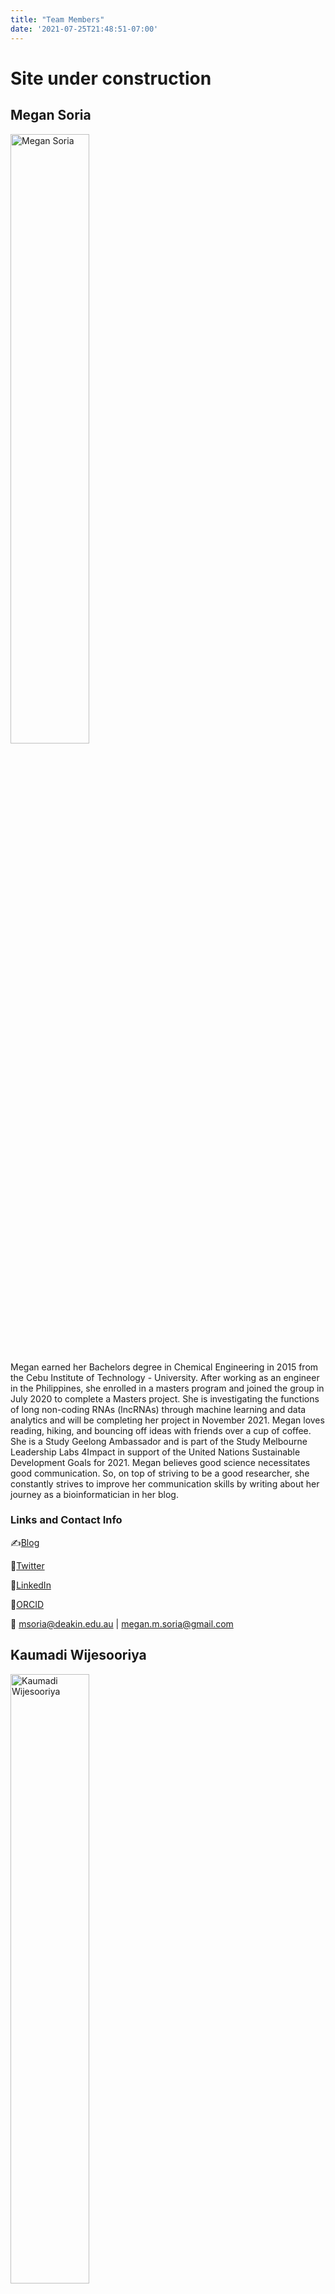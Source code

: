 ```yaml
---
title: "Team Members"
date: '2021-07-25T21:48:51-07:00'
---
```


# **Site under construction**

## Megan Soria

<img src="megan.jpg" alt="Megan Soria" width="50%" />

Megan earned her Bachelors degree in Chemical Engineering in 2015 from the Cebu Institute of Technology - University.
After working as an engineer in the Philippines, she enrolled in a masters program and joined the group in July 2020 to complete a Masters project.
She is investigating the functions of long non-coding RNAs (lncRNAs) through machine learning and data analytics and will be completing her project in November 2021.
Megan loves reading, hiking, and bouncing off ideas with friends over a cup of coffee.
She is a Study Geelong Ambassador and is part of the Study Melbourne Leadership Labs 4Impact in support of the United Nations Sustainable Development Goals for 2021.
Megan believes good science necessitates good communication.
So, on top of striving to be a good researcher, she constantly strives to improve her communication skills by writing about her journey as a bioinformatician in her blog.

### Links and Contact Info

✍[Blog](https://megsoria.space/)

🐥[Twitter](https://twitter.com/SoriaMegan)

👔[LinkedIn](https://www.linkedin.com/in/megan-soria-b8a97857/)

🔬[ORCID](https://orcid.org/0000-0002-8715-6854)

📩 <msoria@deakin.edu.au> | <megan.m.soria@gmail.com>

## Kaumadi Wijesooriya

<img src="kaumadi.jpg" alt="Kaumadi Wijesooriya" width="50%" />

Kaumadi earned her Bachelor of Science in Medical laboratory science in 2016 at University of Peradeniya, Sri Lanka.
Under the bachelor's degree, she completed work-based learning in Hematology, Clinical Biochemistry, Histology, Medical Microbiology, and Immunology.
Her undergraduate research study was about anti-obesity effect of indigenous medicines.
After 3 years of work as a medical laboratory scientist in health sector, she started her Master's in Biotechnology and Bioinformatics in Deakin University, Australia in 2019.
Currently, she is on her final year research project which is a survey of reporting standards in enrichment analysis.
She will complete her master's at the end of 2021 and looking forward to undertaking PhD in 2022. 

⛩️[ResearchGate](https://www.researchgate.net/profile/Kaumadi-Wijesooriya)

🔬[ORCID](https://orcid.org/my-orcid?orcid=0000-0002-1777-4964)

👔[LinkedIn](https://www.linkedin.com/in/kaumadi-wijesooriya-0bb315173/)

### Contact

email: mwijesooriya[αt]deakin.edu.au

## Mandhri Dushyanthi Abeysooriya

<img src="mandhri.jpg" alt=" Mandhri Dushyanthi Abeysooriya" width="50%" />

Mandhri earned her Bachelor’s degree in a combination of biotechnology, biochemistry and genetics from Bangalore university, India in year 2017 and her Master’s degree in Biotechnology and Bioinformatics from Deakin university, Australia in 2021. 
Mandhri joined the Ziemann lab in 2020 to complete her Master’s research project to investigate the effect of Homocysteine on DNA methylation and gene expression.
She was able to achieve distinction for her Master’s thesis project and was able to first author a manuscript entitled *“[Gene Name Errors: Lessons Not Learned](https://www.biorxiv.org/content/10.1101/2021.03.30.437702v1)”*. 
During her Bachelor’s degree, she was also able to first author another publication related to microbiology under the title *“[A Study on VRSA Prevalence in Hospital Settings-Bangalore India]([https://actascientific.com/ASMI/pdf/ASMI-02-0330.pdf)"*.
After her Bachelor’s she worked as a quality assurance intern in a leading pharmaceutical company in Sri Lanka.
She was recently selected to do her PhD at Deakin University after completing her Master's degree in July 2021 where she will be pursing her further studies in related to epigenetic mechanisms of sex differences in aging. 
As for leisure time activities, Mandhri likes to play chess and League of Legends (online game). She also enjoys cloud watching and listening to instrumental music. 

### Links and contact

* [My CV](http://ziemann-lab.net/public/mandy/CV_Mandhri_Abeysooriya.pdf)

* [LinkedIn](https://www.linkedin.com/in/mandhri-abeysooriya-3b622a62/)
    
* [Research Gate](https://www.researchgate.net/profile/Mandhri-Abeysooriya)

* [ORCID](https://orcid.org/0000-0003-2163-6203)

* [GitHub](https://github.com/mandhri)

* Email: mandhri.abeysooriya[αt]gmail.com 

<hr>

## Iulian Ichim

<img src="iulian.jpeg" alt="Iulian Ichim" width="50%" />

Iulian earned his bachelor's degree in Medical Engineering in 2019 at the University of Medicine & Pharmacy, Iasi, Romania.
After graduation and experimentation in different fields, he returned to my main field and enrolled in a Master's degree in
Bioinformatics at University College Cork, Ireland in 2023.
Iulian is currently undertaking a placement in the Ziemann lab to establish new features into the DEE2 project.
He is passionate about computer science and the natural sciences.
In my spare time, he does boxing, reads, goes on long walks and tries to enjoy nature as much as possible.
Being a learner at heart, he is passionate about knowledge from multiple fields and having the opportunity to constantly learn new things.
Because of this in the future, he plans to undertake a PhD and focus on research.

👨‍💻 [GitHub](https://www.linkedin.com/in/iulianichim/)

👔[LinkedIn](https://www.linkedin.com/in/iulianichim/)

📩 ichim.iulian12 [αt] gmail.com

## Kingsley Isaac Ogamanya

<img src="kingsley.jpeg" alt="Kingsley Isaac Ogamanya" width="50%" />

Kingsley earned his bachelor degree in biochemistry in 2018 from The Federal University of Technology in Nigeria.
Kingsley joined the group in February 2021 to complete a masters project investigating the impacts of genetic variation among inbred mice on experimental findings. 
During his Bachelor's degree, Kingsley co-authored a publication on Biochemical and liver histological changes in rats exposed to sub-lethal dose of Uproot-pesticide and the protective potentials of nutritional supplements.
Kingsley will be completing his Masters project in November 2021 and will be looking for opportunities to start a PhD project or work as a bioinformatics or biotechnology research assistant in Australia or abroad. Kingsley loves the beach, dogs, and
enjoys playing snooker.

### Portfolio

Ujowundu CO, Ogamanya KI, Ujowundu FN, Adejoh VO, Iheme CI, Igwe KO. Biochemical and liver histological changes of Wistar albino rats exposed to uproot-pesticide and the protective potentials of nutritional supplements. J Appl Biol Biotech, 2020;8(04):026-032. DOI: https://dx.doi.org/10.7324/JABB.2020.80404

### Contact

Twitter: [@isaackingsley85](https://twitter.com/isaackingsley85)

Linkedin: www.linkedin.com/in/kingsley-isaac-ogamanya-3b146a19b

Email: isaackingsley85[αt]yahoo.com

<hr>

## Aaron Kovacs

<img src="aaron.png" alt="Aaron Kovacs" width="60%" />

Aaron earned his Bachelor of Biomedical Science with Distinction in 2020 from Deakin University.
Aaron joined the group in 2020 to undertake a placement with Mark Ziemann.
During this placement, Aaron collaboratively completed a bioinformatics project which involved creating accessible gene signatures for a number of diseases including diabetes, epilepsy, SARS, SARS-CoV-2, MERS and heart disease.
In 2021, Aaron began his Honours project investigating the role of epigenetic changes in contributing to phenotypic adaptations in guppies bred for many generations under altered light conditions.
Aaron will be completing his Honours in November of 2021 and is interested in undertaking a PhD project in 2022.

### Contact

email: akovacs[αt]deakin.edu.au

[LinkedIn](https://www.linkedin.com/mwlite/in/aaron-kovacs-717a61174)

<hr>
